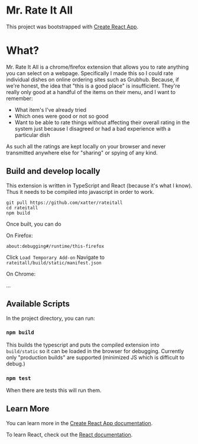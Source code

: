 # Mr. Rate It All

This project was bootstrapped with [Create React App](https://github.com/facebook/create-react-app).

# What?

Mr. Rate It All is a chrome/firefox extension that allows you to rate anything you can select on a webpage. Specifically I made this so I could rate individual dishes on online ordering sites such as Grubhub. Because, if we're honest, the idea that "this is a good place" is insufficient. They're really only good at a handful of the items on their menu, and I want to remember:

* What item's I've already tried
* Which ones were good or not so good
* Want to be able to rate things without affecting their overall rating in the system just because I disagreed or had a bad experience with a particular dish

As such all the ratings are kept locally on your browser and never transmitted anywhere else for "sharing" or spying of any kind.

## Build and develop locally

This extension is written in TypeScript and React (because it's what I know). Thus it needs to be compiled into javascript in order to work.

    git pull https://github.com/xatter/rateitall
    cd rateitall
    npm build

Once built, you can do

On Firefox:

`about:debugging#/runtime/this-firefox`

Click `Load Temporary Add-on`
Navigate to `rateitall/build/static/manifest.json`


On Chrome:

...


## Available Scripts

In the project directory, you can run:

### `npm build`

This builds the typescript and puts the compiled extension into `build/static` so it can be loaded in the browser for debugging. Currently only "production builds" are supported (minimized JS which is difficult to debug.)

### `npm test`

When there are tests this will run them.

## Learn More

You can learn more in the [Create React App documentation](https://facebook.github.io/create-react-app/docs/getting-started).

To learn React, check out the [React documentation](https://reactjs.org/).
